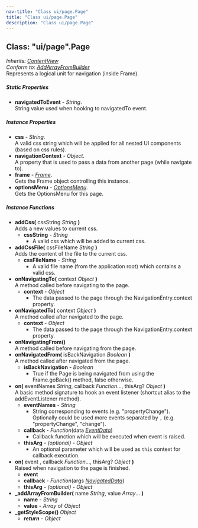```yaml
---
nav-title: "Class ui/page.Page"
title: "Class ui/page.Page"
description: "Class ui/page.Page"
---
```

## Class: "ui/page".Page  
_Inherits:_ [_ContentView_](../../ui/content-view/ContentView.md)  
_Conform to:_ [_AddArrayFromBuilder_](../../ui/core/view/AddArrayFromBuilder.md)  
Represents a logical unit for navigation (inside Frame).

##### Static Properties
 - **navigatedToEvent** - _String_.    
  String value used when hooking to navigatedTo event.

##### Instance Properties
 - **css** - _String_.    
  A valid css string which will be applied for all nested UI components (based on css rules).
 - **navigationContext** - _Object_.    
  A property that is used to pass a data from another page (while navigate to).
 - **frame** - [_Frame_](../../ui/frame/Frame.md).    
  Gets the Frame object controlling this instance.
 - **optionsMenu** - [_OptionsMenu_](../../ui/page/OptionsMenu.md).    
  Gets the OptionsMenu for this page.

##### Instance Functions
 - **addCss(** cssString _String_ **)**  
     Adds a new values to current css.
   - **cssString** - _String_  
     - A valid css which will be added to current css. 
 - **addCssFile(** cssFileName _String_ **)**  
     Adds the content of the file to the current css.
   - **cssFileName** - _String_  
     - A valid file name (from the application root) which contains a valid css.
 - **onNavigatingTo(** context _Object_ **)**  
     A method called before navigating to the page.
   - **context** - _Object_  
     - The data passed to the page through the NavigationEntry.context property.
 - **onNavigatedTo(** context _Object_ **)**  
     A method called after navigated to the page.
   - **context** - _Object_  
     - The data passed to the page through the NavigationEntry.context property.
 - **onNavigatingFrom()**  
     A method called before navigating from the page.
 - **onNavigatedFrom(** isBackNavigation _Boolean_ **)**  
     A method called after navigated from the page.
   - **isBackNavigation** - _Boolean_  
     - True if the Page is being navigated from using the Frame.goBack() method, false otherwise.
 - **on(** eventNames _String_, callback _Function_..., thisArg? _Object_ **)**  
     A basic method signature to hook an event listener (shortcut alias to the addEventListener method).
   - **eventNames** - _String_  
     - String corresponding to events (e.g. "propertyChange"). Optionally could be used more events separated by `,` (e.g. "propertyChange", "change"). 
   - **callback** - _Function_(data [_EventData_](../../data/observable/EventData.md))  
     - Callback function which will be executed when event is raised.
   - **thisArg** - _(optional)_ - _Object_  
     - An optional parameter which will be used as `this` context for callback execution.
 - **on(** event , callback _Function_..., thisArg? _Object_ **)**  
     Raised when navigation to the page is finished.
   - **event**
   - **callback** - _Function_(args [_NavigatedData_](../../ui/page/NavigatedData.md))
   - **thisArg** - _(optional)_ - _Object_
 - **_addArrayFromBuilder(** name _String_, value _Array_... **)**
   - **name** - _String_
   - **value** - _Array_ of _Object_
 - **_getStyleScope()** _Object_
   - _**return**_ - _Object_